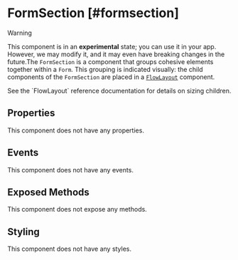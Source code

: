 # FormSection [#formsection]

>[!WARNING]
> This component is in an **experimental** state; you can use it in your app. However, we may modify it, and it may even have breaking changes in the future.The `FormSection` is a component that groups cohesive elements together within a `Form`. This grouping is indicated visually: the child components of the `FormSection` are placed in a [`FlowLayout`](./FlowLayout.mdx) component.

See the \`FlowLayout\` reference documentation for details on sizing children.

## Properties

This component does not have any properties.

## Events

This component does not have any events.

## Exposed Methods

This component does not expose any methods.

## Styling

This component does not have any styles.
